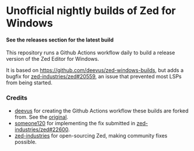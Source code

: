 # Unofficial nightly builds of Zed for Windows
#### See the releases section for the latest build

This repository runs a Github Actions workflow daily to build a release version of the Zed Editor for Windows.

It is based on https://github.com/deevus/zed-windows-builds, but adds a bugfix for [zed-industries/zed#20559](https://github.com/zed-industries/zed/issues/20559), an issue that prevented most LSPs from being started.

### Credits
- [deevus](https://github.com/deevus) for creating the Github Actions workflow these builds are forked from. See the [original](https://github.com/deevus/zed-windows-builds).
- [someone120](https://github.com/someone120) for implementing the fix submitted in [zed-industries/zed#22600](https://github.com/zed-industries/zed/pull/22600).
- [zed-industries](https://github.com/zed-industries) for open-sourcing Zed, making community fixes possible.
